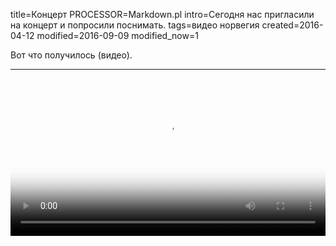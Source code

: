 title=Концерт
PROCESSOR=Markdown.pl
intro=Сегодня нас пригласили на концерт и попросили поснимать.
tags=видео норвегия
created=2016-04-12
modified=2016-09-09
modified_now=1

Вот что получилось (видео).

<noscript>
<img src="//home.shpakovsky.ru/web/16-04-12-koncert.jpg" style="display:none">
</noscript>

* * *

<video
	poster="//home.shpakovsky.ru/web/16-04-12-koncert.jpg"
	src=   "//home.shpakovsky.ru/web/16-04-12-koncert.mp4"
	style="width: 100%" controls></video>
